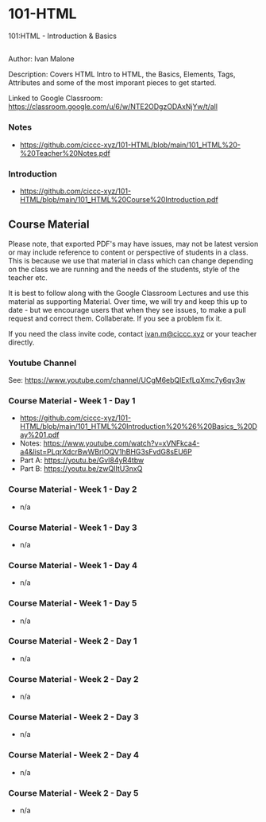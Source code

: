 # 101-HTML
101:HTML - Introduction &amp; Basics

##
Author: Ivan Malone

Description:
Covers HTML Intro to HTML, the Basics, Elements, Tags, Attributes and some of the most imporant pieces to get started.

Linked to Google Classroom: https://classroom.google.com/u/6/w/NTE2ODgzODAxNjYw/t/all

### Notes
- https://github.com/ciccc-xyz/101-HTML/blob/main/101_HTML%20-%20Teacher%20Notes.pdf

### Introduction
- https://github.com/ciccc-xyz/101-HTML/blob/main/101_HTML%20Course%20Introduction.pdf

## Course Material
Please note, that exported PDF's may have issues, may not be latest version or may include reference to content or perspective of students in a class. This is because we use that material in class which can change depending on the class we are running and the needs of the students, style of the teacher etc. 

It is best to follow along with the Google Classroom Lectures and use this material as supporting Material. 
Over time, we will try and keep this up to date - but we encourage users that when they see issues, to make a pull request and correct them. Collaberate. If you see a problem fix it. 

If you need the class invite code, contact ivan.m@ciccc.xyz or your teacher directly. 

### Youtube Channel
See: https://www.youtube.com/channel/UCgM6ebQlExfLqXmc7y6qv3w

### Course Material - Week 1 - Day 1
- https://github.com/ciccc-xyz/101-HTML/blob/main/101_HTML%20Introduction%20%26%20Basics_%20Day%201.pdf
- Notes: https://www.youtube.com/watch?v=xVNFkca4-a4&list=PLqrXdcrBwWBrIOQV1hBHG3sFvdG8sEU6P
- Part A: https://youtu.be/GvI84yR4tbw
- Part B: https://youtu.be/zwQIItU3nxQ

### Course Material - Week 1 - Day 2
- n/a

### Course Material - Week 1 - Day 3
- n/a

### Course Material - Week 1 - Day 4
- n/a

### Course Material - Week 1 - Day 5
- n/a

### Course Material - Week 2 - Day 1
- n/a

### Course Material - Week 2 - Day 2
- n/a

### Course Material - Week 2 - Day 3
- n/a

### Course Material - Week 2 - Day 4
- n/a

### Course Material - Week 2 - Day 5
- n/a

